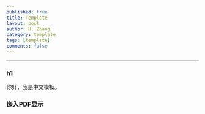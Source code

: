 ```yaml
---
published: true
title: Template 
layout: post
author: H. Zhang
category: template 
tags: [template]
comments: false
---
```


---

### h1 ###


你好，我是中文模板。

### 嵌入PDF显示 ###

<!-- <center><embed src="http://gohom.win/HomPDF/mou.pdf" width="850" height="600"></center>
-->
